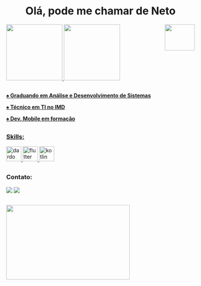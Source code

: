 <h1 align="center" display="inline-block">Olá, pode me chamar de Neto</h1>

<img src="https://media.giphy.com/media/ZEKmyazbeRUu848WeA/giphy.gif" align="right" width="80" height="70" />


<div>
  <a href="https://github.com/eunetu">
  <img  aling="left" height="150em"  src="https://github-readme-stats.vercel.app/api?username=eunetu&show_icons=true&theme=radical&include_all_commits=true&count_private=true" />
  <img aling="right" height="150em" src="https://github-readme-stats.vercel.app/api/top-langs/?username=eunetu&layout=compact&langs_count=7&theme=radical"/>
</div>

##


<h4>
<p>♠️ Graduando em Análise e Desenvolvimento de Sistemas</p>
<p>♠️ Técnico em TI no IMD</p>
<p>♠️ Dev. Mobile em formação</p>
 
##
<h3 align="left">Skills:</h3>
<a href="https://dart.dev" target="_blank" rel="noreferrer"> 
 <img src="https://www.vectorlogo.zone/logos/dartlang/dartlang-icon.svg" alt="dardo" width="40" height="40"/> 
</a> 
<a href="https://flutter.dev" target="_blank" rel="noreferrer"> 
  <img src="https://www.vectorlogo.zone/logos/flutterio/flutterio-icon.svg" alt="flutter" width="40" height="40"/> 
</a>
<a href="https://kotlinlang.org" target="_blank" rel="noreferrer"> 
 <img src="https://www.vectorlogo.zone/logos/kotlinlang/kotlinlang-icon.svg" alt="kotlin" width="40" height="40"/>
</a> 
</p>

##

<div style="display: inline_block">
 <h3 align="left">Contato:</h3>
  <a href = "mailto:euneto2501@gmail.com"><img src="https://img.shields.io/badge/-Gmail-%23333?style=for-the-badge&logo=gmail&logoColor=white" target="_blank"></a>
  <a href="https://www.linkedin.com/in/euclides-neto-b467ab19b/" target="_blank"><img src="https://img.shields.io/badge/-LinkedIn-%230077B5?style=for-the-badge&logo=linkedin&logoColor=white" target="_blank"></a>
</div>
 
##

<div>
<img src="https://media.giphy.com/media/Js7cqIkpxFy0bILFFA/giphy.gif" aling="center" width="330" height="200" />
</div>
